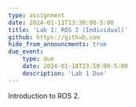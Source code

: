 ```yaml
---
type: assignment
date: 2024-01-11T13:30:00-5:00
title: 'Lab 1: ROS 2 (Individual)'
github: https://github.com
hide_from_announcments: true
due_event: 
    type: due
    date: 2024-01-18T23:59:00-5:00
    description: 'Lab 1 Due'
---
```

Introduction to ROS 2.
